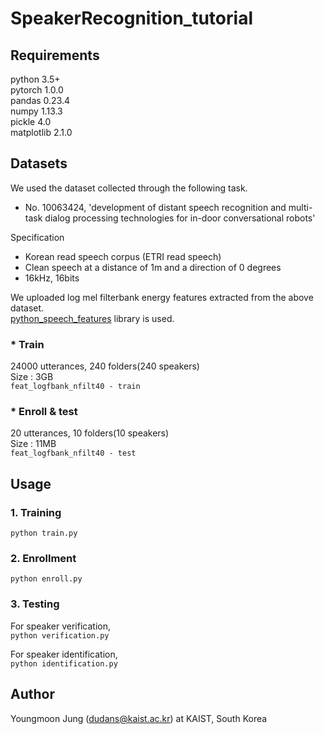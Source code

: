 # SpeakerRecognition_tutorial

## Requirements
python 3.5+  
pytorch 1.0.0  
pandas 0.23.4  
numpy 1.13.3  
pickle 4.0  
matplotlib 2.1.0  

## Datasets
We used the dataset collected through the following task.
- No. 10063424, 'development of distant speech recognition and multi-task dialog processing technologies for in-door conversational robots'

Specification
- Korean read speech corpus (ETRI read speech)
- Clean speech at a distance of 1m and a direction of 0 degrees
- 16kHz, 16bits  

We uploaded log mel filterbank energy features extracted from the above dataset.  
[python_speech_features](https://github.com/jameslyons/python_speech_features) library is used.

### * Train
24000 utterances, 240 folders(240 speakers)  
Size : 3GB  
```feat_logfbank_nfilt40 - train```

### * Enroll & test
20 utterances, 10 folders(10 speakers)  
Size : 11MB  
```feat_logfbank_nfilt40 - test```

## Usage
### 1. Training
```python train.py```  

### 2. Enrollment
```python enroll.py```  

### 3. Testing
For speaker verification,  
```python verification.py```  

For speaker identification,  
```python identification.py```



## Author
Youngmoon Jung (dudans@kaist.ac.kr) at KAIST, South Korea
